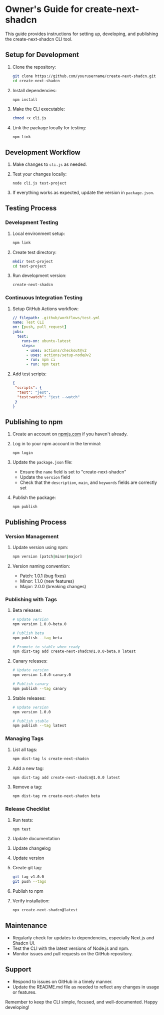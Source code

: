 # Owner's Guide for create-next-shadcn

This guide provides instructions for setting up, developing, and publishing the create-next-shadcn CLI tool.

## Setup for Development

1. Clone the repository:

   ```sh
   git clone https://github.com/yourusername/create-next-shadcn.git
   cd create-next-shadcn
   ```

2. Install dependencies:

   ```sh
   npm install
   ```

3. Make the CLI executable:

   ```sh
   chmod +x cli.js
   ```

4. Link the package locally for testing:

   ```node
   npm link
   ```

## Development Workflow

1. Make changes to `cli.js` as needed.

2. Test your changes locally:

   ```node
   node cli.js test-project
   ```

3. If everything works as expected, update the version in `package.json`.

## Testing Process

### Development Testing

1. Local environment setup:

   ```sh
   npm link
   ```

2. Create test directory:

   ```sh
   mkdir test-project
   cd test-project
   ```

3. Run development version:

   ```sh
   create-next-shadcn
   ```

### Continuous Integration Testing

1. Setup GitHub Actions workflow:

   ```yaml
   // filepath: .github/workflows/test.yml
   name: Test CLI
   on: [push, pull_request]
   jobs:
     test:
       runs-on: ubuntu-latest
       steps:
         - uses: actions/checkout@v2
         - uses: actions/setup-node@v2
         - run: npm ci
         - run: npm test
   ```

2. Add test scripts:

   ```json
   {
    "scripts": {
     "test": "jest",
     "test:watch": "jest --watch"
    }
   }
   ```

## Publishing to npm

1. Create an account on [npmjs.com](https://www.npmjs.com/) if you haven't already.

2. Log in to your npm account in the terminal:

   ```node
   npm login
   ```

3. Update the `package.json` file:

   - Ensure the `name` field is set to "create-next-shadcn"
   - Update the `version` field
   - Check that the `description`, `main`, and `keywords` fields are correctly set

4. Publish the package:

   ```node
   npm publish
   ```

## Publishing Process

### Version Management

1. Update version using npm:

   ```sh
   npm version [patch|minor|major]
   ```

2. Version naming convention:
   - Patch: 1.0.1 (bug fixes)
   - Minor: 1.1.0 (new features)
   - Major: 2.0.0 (breaking changes)

### Publishing with Tags

1. Beta releases:

   ```sh
   # Update version
   npm version 1.0.0-beta.0

   # Publish beta
   npm publish --tag beta

   # Promote to stable when ready
   npm dist-tag add create-next-shadcn@1.0.0-beta.0 latest
   ```

2. Canary releases:

   ```sh
   # Update version
   npm version 1.0.0-canary.0

   # Publish canary
   npm publish --tag canary
   ```

3. Stable releases:

   ```sh
   # Update version
   npm version 1.0.0

   # Publish stable
   npm publish --tag latest
   ```

### Managing Tags

1. List all tags:

   ```sh
   npm dist-tag ls create-next-shadcn
   ```

2. Add a new tag:

   ```sh
   npm dist-tag add create-next-shadcn@1.0.0 latest
   ```

3. Remove a tag:

   ```sh
   npm dist-tag rm create-next-shadcn beta
   ```

### Release Checklist

1. Run tests:

   ```sh
   npm test
   ```

2. Update documentation
3. Update changelog
4. Update version
5. Create git tag:

   ```sh
   git tag v1.0.0
   git push --tags
   ```

6. Publish to npm
7. Verify installation:

   ```sh
   npx create-next-shadcn@latest
   ```

## Maintenance

- Regularly check for updates to dependencies, especially Next.js and Shadcn UI.
- Test the CLI with the latest versions of Node.js and npm.
- Monitor issues and pull requests on the GitHub repository.

## Support

- Respond to issues on GitHub in a timely manner.
- Update the README.md file as needed to reflect any changes in usage or features.

Remember to keep the CLI simple, focused, and well-documented. Happy developing!
